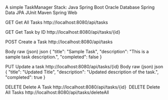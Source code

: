 A simple TaskManager
Stack:
Java
Spring Boot
Oracle Database
Spring Data JPA
JUnit
Maven
Spring Web

GET
Get All Tasks
﻿http://localhost:8080/api/tasks﻿

GET
Get Task by ID
﻿http://localhost:8080/api/tasks/{id}﻿

POST
Create a Task
http://localhost:8080/api/tasks

Body
raw (json)
json
{
  "title": "Sample Task",
  "description": "This is a sample task description.",
  "completed": false
}

PUT
Update a task
http://localhost:8080/api/tasks/{id}
Body
raw (json)
json
{
  "title": "Updated Title",
  "description": "Updated description of the task.",
  "completed": true
}

DELETE
Delete A Task
http://localhost:8080/api/tasks/{id}
﻿
DELETE
Delete All Tasks
http://localhost:8080/api/tasks/deleteAll
﻿

